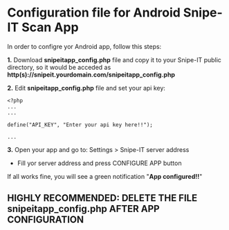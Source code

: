 # Configuration file for Android Snipe-IT Scan App 

In order to configre yor Android app, follow this steps:

**1.** Download **snipeitapp_config.php** file and copy it to your Snipe-IT public directory, so it would be acceded as **http(s)://snipeit.yourdomain.com/snipeitapp_config.php**

**2.** Edit **snipeitapp_config.php** file and set your api key:

```
<?php
...
...

define("API_KEY", "Enter your api key here!!");

...
```

**3.** Open your app and go to: Settings > Snipe-IT server address

* Fill yor server address and press CONFIGURE APP button

If all works fine, you will see a green notification "**App configured!!**"


## HIGHLY RECOMMENDED: DELETE THE FILE snipeitapp_config.php AFTER APP CONFIGURATION
